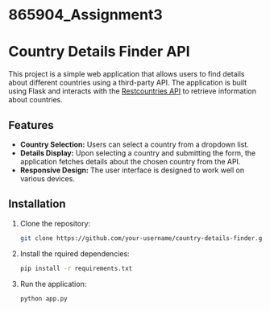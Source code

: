 # 865904_Assignment3
# Country Details Finder API

This project is a simple web application that allows users to find details about different countries using a third-party API. The application is built using Flask and interacts with the [Restcountries API](https://restcountries.com/) to retrieve information about countries.

## Features

- **Country Selection:** Users can select a country from a dropdown list.
- **Details Display:** Upon selecting a country and submitting the form, the application fetches details about the chosen country from the API.
- **Responsive Design:** The user interface is designed to work well on various devices.

## Installation

1. Clone the repository:

   ```bash
   git clone https://github.com/your-username/country-details-finder.git

2. Install the rquired dependencies:
   ```bash
   pip install -r requirements.txt
   
4. Run the application:
   ```bash
   python app.py

